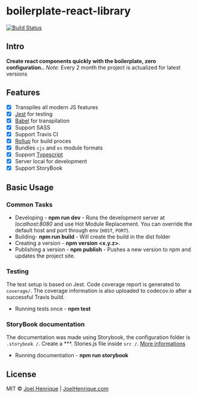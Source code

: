 # boilerplate-react-library
[![Build Status](https://travis-ci.org/joelhenrique2000/boilerplate-react-library.svg?branch=master)](https://travis-ci.org/joelhenrique2000/boilerplate-react-library)

## Intro
**Create react components quickly with the boilerplate, zero configuration..**
*Note*: Every 2 month the project is actualized for latest versions

## Features

 - [x] Transpiles all modern JS features
 - [x] [Jest](https://facebook.github.io/jest/) for testing
 - [x] [Babel](https://babeljs.io/) for transpilation
 - [x] Support SASS
 - [x] Support Travis CI
 - [x] [Rollup](https://rollupjs.org/) for build proces
 - [x] Bundles `cjs` and `es` module formats
 - [x] Support [Typescript]([https://www.typescriptlang.org/](https://www.typescriptlang.org/))
 - [x] Server local for development
 - [x] Support StoryBook

## Basic Usage

### Common Tasks

-   Developing -  **npm run dev**  - Runs the development server at  _localhost:8080_  and use Hot Module Replacement. You can override the default host and port through env (`HOST`,  `PORT`).
-   Building-  **npm run build**  - Will create the build in the dist folder
-   Creating a version -  **npm version <x.y.z>**.
-   Publishing a version -  **npm publish**  - Pushes a new version to npm and updates the project site.

### Testing

The test setup is based on Jest. Code coverage report is generated to  `coverage/`. The coverage information is also uploaded to codecov.io after a successful Travis build.

-   Running tests once -  **npm test**

### StoryBook documentation

The documentation was made using Storybook, the configuration folder is `.storybook /`. Create a ***. Stories.js file inside `src /`. [More informations](https://storybook.js.org/docs/basics/introduction/)

-   Running documentation -  **npm run storybook**
## License
MIT © [Joel Henrique](https://github.com/joelhenrique2000) | [JoelHenrique.com](www.joelhenrique.com)
